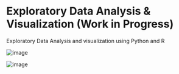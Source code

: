 # Exploratory Data Analysis & Visualization (Work in Progress) 
Exploratory Data Analysis and visualization using Python and R 

![image](https://user-images.githubusercontent.com/62095715/96424057-0065fc00-121c-11eb-9ee6-b9914b8ac066.png)

![image](https://user-images.githubusercontent.com/62095715/96425150-820a5980-121d-11eb-88fe-2fba70d53e87.png)
